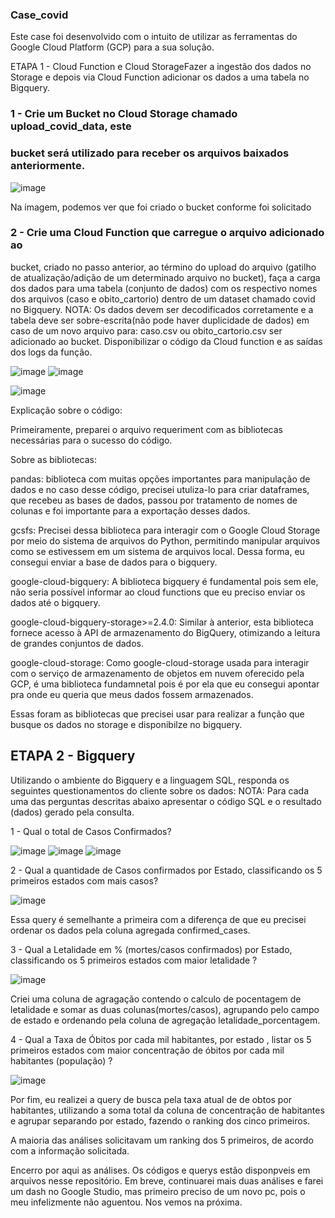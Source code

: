 ### Case_covid
Este case foi desenvolvido com o intuito de utilizar as ferramentas do Google Cloud
Platform (GCP) para a sua solução. 

ETAPA 1 - Cloud Function e Cloud StorageFazer a ingestão dos dados no Storage e depois via Cloud Function adicionar
os dados a uma tabela no Bigquery.

### 1 - Crie um Bucket no Cloud Storage chamado upload_covid_data, este
### bucket será utilizado para receber os arquivos baixados anteriormente.

![image](https://github.com/jucafernando/case_covid/assets/21082881/25095b54-4c52-4d9f-9621-e4156b1eafc7)

Na imagem, podemos ver que foi criado o bucket conforme foi solicitado


### 2 - Crie uma Cloud Function que carregue o arquivo adicionado ao
bucket, criado no passo anterior, ao término do upload do arquivo (gatilho de
atualização/adição de um determinado arquivo no bucket), faça a carga dos
dados para uma tabela (conjunto de dados) com os respectivo nomes dos
arquivos (caso e obito_cartorio) dentro de um dataset chamado covid no
Bigquery.
NOTA: Os dados devem ser decodificados corretamente e a tabela deve ser sobre-escrita(não
pode haver duplicidade de dados) em caso de um novo arquivo para: caso.csv ou
obito_cartorio.csv ser adicionado ao bucket.
Disponibilizar o código da Cloud function e as saídas dos logs da função.

![image](https://github.com/jucafernando/case_covid/assets/21082881/a112538d-91e3-40d1-928a-87396cd57af0)
![image](https://github.com/jucafernando/case_covid/assets/21082881/09a6423d-ba55-4b31-966a-7ae6ea2b0b90)

![image](https://github.com/jucafernando/case_covid/assets/21082881/2d249188-e43e-48d2-a916-c8e920aefb63)

Explicação sobre o código:

Primeiramente, preparei o arquivo requeriment com as bibliotecas necessárias para o sucesso do código. 

Sobre as bibliotecas: 

pandas: biblioteca com muitas opções importantes para manipulação de dados e no caso desse código, precisei utuliza-lo para 
criar dataframes, que recebeu as bases de dados, passou por tratamento de nomes de colunas e foi importante para a exportação 
desses dados. 

gcsfs: Precisei dessa biblioteca para interagir com o Google Cloud Storage por meio do sistema de arquivos do Python, permitindo manipular arquivos como se estivessem em um sistema de arquivos local. Dessa forma, eu consegui enviar a base de dados para o bigquery. 

google-cloud-bigquery: A  biblioteca bigquery é fundamental pois sem ele, não seria possível informar ao cloud functions que eu preciso enviar os dados até o bigquery.

google-cloud-bigquery-storage>=2.4.0: Similar à anterior, esta biblioteca fornece acesso à API de armazenamento do BigQuery, otimizando a leitura de grandes conjuntos de dados.

google-cloud-storage: Como google-cloud-storage usada para interagir com o serviço de armazenamento de objetos em nuvem oferecido pela GCP, é uma biblioteca fundamnetal pois é por ela que eu consegui apontar pra onde eu queria que meus dados fossem armazenados. 

Essas foram as bibliotecas que precisei usar para realizar a função que busque os dados no storage e disponibilze no bigquery. 

## ETAPA 2 - Bigquery
Utilizando o ambiente do Bigquery e a linguagem SQL, responda os seguintes
questionamentos do cliente sobre os dados:
NOTA: Para cada uma das perguntas descritas abaixo apresentar o código SQL e o resultado
(dados) gerado pela consulta.

1 - Qual o total de Casos Confirmados?

![image](https://github.com/jucafernando/case_covid/assets/21082881/7d7dbe4f-4622-42c3-ac31-23c0d3f5682a)
![image](https://github.com/jucafernando/case_covid/assets/21082881/c9729cfd-b3b7-4a65-9f66-db8c7c6cedcf)
![image](https://github.com/jucafernando/case_covid/assets/21082881/bd8fcd63-7867-4191-8bfd-4a4e68b5303d)

2 - Qual a quantidade de Casos confirmados por Estado, classificando os 5
primeiros estados com mais casos?

![image](https://github.com/jucafernando/case_covid/assets/21082881/4bc18812-4433-44ec-b060-0a6d7960f241)

Essa query é semelhante a primeira com a diferença de que eu precisei ordenar os dados pela coluna agregada confirmed_cases.

3 - Qual a Letalidade em % (mortes/casos confirmados) por Estado,
classificando os 5 primeiros estados com maior letalidade ?

![image](https://github.com/jucafernando/case_covid/assets/21082881/33ad271c-324b-441d-ad00-047e051bad98)

Criei uma coluna de agragação
contendo o calculo de pocentagem de letalidade e somar as duas colunas(mortes/casos), agrupando pelo campo de estado e ordenando 
pela coluna de agregação letalidade_porcentagem.

4 - Qual a Taxa de Óbitos por cada mil habitantes, por estado , listar os 5
primeiros estados com maior concentração de óbitos por cada mil habitantes
(população) ?

![image](https://github.com/jucafernando/case_covid/assets/21082881/94809d0c-fecf-4192-97e7-53c0033ddf1f)

Por fim, eu realizei a query de busca pela taxa atual de de obtos por habitantes, utilizando a soma total 
da coluna de concentração de habitantes e agrupar separando por estado, fazendo o ranking dos cinco primeiros. 

A maioria das análises solicitavam um ranking dos 5 primeiros, de acordo com a informação solicitada.

Encerro por aqui as análises. Os códigos e querys estão disponpveis em arquivos nesse repositório. 
Em breve, continuarei mais duas análises e farei um dash no Google Studio, mas primeiro preciso de 
um novo pc, pois o meu infelizmente não aguentou. 
Nos vemos na próxima. 






